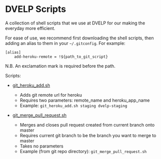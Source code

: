 # DVELP Scripts

A collection of shell scripts that we use at DVELP for our making the everyday more efficient.

For ease of use, we recommend first downloading the shell scripts, then adding an alias to them in your `~/.gitconfig`. For example:

```
[alias]
	add-heroku-remote = !${path_to_git_script}
```

N.B. An exclamation mark is required before the path.

Scripts:

* [git\_heroku\_add.sh](https://github.com/DVELP/cookbook/blob/master/scripts/git_heroku_add.sh)

  * Adds git remote url for heroku
  * Requires two parameters: remote_name and heroku_app_name
  * Example: `git_heroku_add.sh staging dvelp-staging`

* [git\_merge\_pull\_request.sh](https://github.com/DVELP/cookbook/blob/master/scripts/git_merge_pull_request.sh)

  * Merges and closes pull request created from current branch onto master
  * Requires current git branch to be the branch you want to merge to master
  * Takes no parameters
  * Example (from git repo directory): `git_merge_pull_request.sh`
